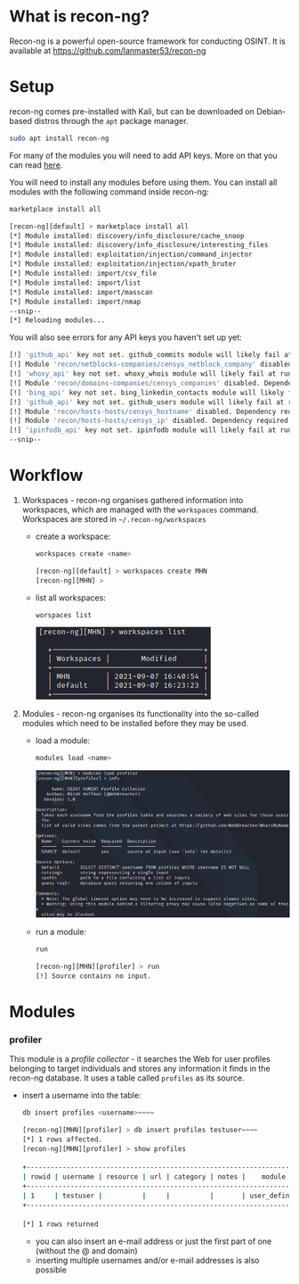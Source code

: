 # What is recon-ng?
Recon-ng is a powerful open-source framework for conducting OSINT. It is available at https://github.com/lanmaster53/recon-ng

# Setup
recon-ng comes pre-installed with Kali, but can be downloaded on Debian-based distros through the `apt` package manager.

```bash
sudo apt install recon-ng
```

For many of the modules you will need to add API keys. More on that you can read [here](https://github.com/lanmaster53/recon-ng-marketplace/wiki/API-Keys).

You will need to install any modules before using them. You can install all modules with the following command inside recon-ng:

```bash
marketplace install all
```

```bash
[recon-ng][default] > marketplace install all
[*] Module installed: discovery/info_disclosure/cache_snoop
[*] Module installed: discovery/info_disclosure/interesting_files
[*] Module installed: exploitation/injection/command_injector
[*] Module installed: exploitation/injection/xpath_bruter
[*] Module installed: import/csv_file
[*] Module installed: import/list
[*] Module installed: import/masscan
[*] Module installed: import/nmap
--snip--
[*] Reloading modules...
```

You will also see errors for any API keys you haven't set up yet:

```bash
[!] 'github_api' key not set. github_commits module will likely fail at runtime. See 'keys add'.
[!] Module 'recon/netblocks-companies/censys_netblock_company' disabled. Dependency required: ''censys''.
[!] 'whoxy_api' key not set. whoxy_whois module will likely fail at runtime. See 'keys add'.
[!] Module 'recon/domains-companies/censys_companies' disabled. Dependency required: ''censys''.
[!] 'bing_api' key not set. bing_linkedin_contacts module will likely fail at runtime. See 'keys add'.
[!] 'github_api' key not set. github_users module will likely fail at runtime. See 'keys add'.
[!] Module 'recon/hosts-hosts/censys_hostname' disabled. Dependency required: ''censys''.
[!] Module 'recon/hosts-hosts/censys_ip' disabled. Dependency required: ''censys''.
[!] 'ipinfodb_api' key not set. ipinfodb module will likely fail at runtime. See 'keys add'.
--snip--
```

# Workflow
1. Workspaces - recon-ng organises gathered information into workspaces, which are managed with the `workspaces` command. Workspaces are stored in `~/.recon-ng/workspaces`
	- create a workspace:
		```bash
		workspaces create <name>
		```
		```bash
		[recon-ng][default] > workspaces create MHN
		[recon-ng][MHN] >
		```
	- list all workspaces:
		```bash
		worspaces list
		```

		![](../Resources/Images/recon-ng-workspaces-list.png)
		
2. Modules - recon-ng organises its functionality into the so-called modules which need to be installed before they may be used.
	- load a module:
		```bash
		modules load <name>
		```
		
		![](../Resources/Images/recon-ng-modules-load.png)
		
	- run a module:
		```bash
		run
		```
		```bash
		[recon-ng][MHN][profiler] > run
		[!] Source contains no input.
		```
		

# Modules
### profiler
This module is a *profile collector* - it searches the Web for user profiles belonging to target individuals and stores any information it finds in the recon-ng database. It uses a table called `profiles` as its source.
- insert a username into the table:
	```bash
	db insert profiles <username>~~~~
	```
	```bash
	[recon-ng][MHN][profiler] > db insert profiles testuser~~~~
	[*] 1 rows affected.
	[recon-ng][MHN][profiler] > show profiles

  	+---------------------------------------------------------------------+
  	| rowid | username | resource | url | category | notes |    module    |
  	+---------------------------------------------------------------------+
  	| 1     | testuser |          |     |          |       | user_defined |
  	+---------------------------------------------------------------------+

	[*] 1 rows returned
	```
	- you can also insert an e-mail address or just the first part of one (without the @ and domain)
	- inserting multiple usernames and/or e-mail addresses is also possible